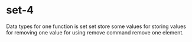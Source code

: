 # set-4
Data types
for one function is set
set store some values for storing values for removing one value
for using remove command remove one element.
